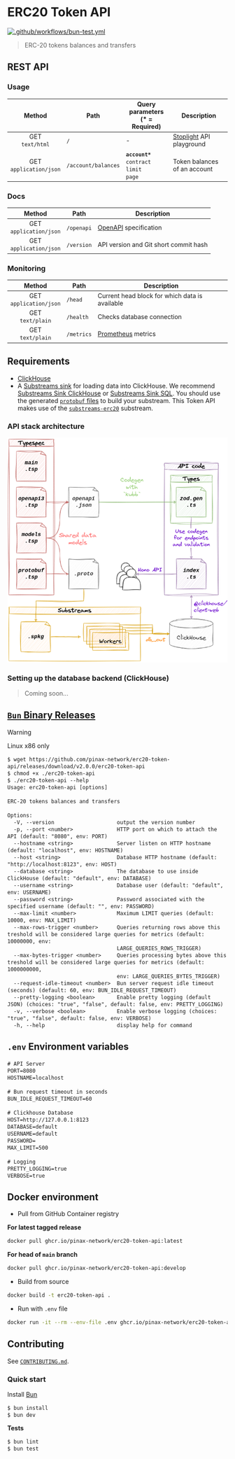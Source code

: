 # ERC20 Token API

[![.github/workflows/bun-test.yml](https://github.com/pinax-network/erc20-token-api/actions/workflows/bun-test.yml/badge.svg)](https://github.com/pinax-network/erc20-token-api/actions/workflows/bun-test.yml)

> ERC-20 tokens balances and transfers

## REST API

### Usage

| Method | Path | Query parameters<br>(* = **Required**) | Description |
| :---: | --- | --- | --- |
| GET <br>`text/html` | `/` | - | [Stoplight](https://stoplight.io/) API playground |
| GET <br>`application/json` | `/account/balances` | **`account*`**<br>`contract`<br>`limit`<br>`page` | Token balances of an account |

### Docs

|           Method           | Path       | Description                                        |
| :------------------------: | ---------- | -------------------------------------------------- |
| GET <br>`application/json` | `/openapi` | [OpenAPI](https://www.openapis.org/) specification |
| GET <br>`application/json` | `/version` | API version and Git short commit hash              |

### Monitoring

|        Method        | Path       | Description                                  |
| :------------------: | ---------- | -------------------------------------------- |
| GET <br>`application/json` | `/head`  | Current head block for which data is available |
| GET <br>`text/plain` | `/health`  | Checks database connection                   |
| GET <br>`text/plain` | `/metrics` | [Prometheus](https://prometheus.io/) metrics |

## Requirements

- [ClickHouse](clickhouse.com/)
- A [Substreams sink](https://substreams.streamingfast.io/reference-and-specs/glossary#sink) for loading data into ClickHouse. We recommend [Substreams Sink ClickHouse](https://github.com/pinax-network/substreams-sink-clickhouse/) or [Substreams Sink SQL](https://github.com/pinax-network/substreams-sink-sql). You should use the generated [`protobuf` files](tsp-output/@typespec/protobuf) to build your substream. This Token API makes use of the [`substreams-erc20`](https://github.com/pinax-network/substreams-erc20) substream.

### API stack architecture

![Token API architecture diagram](token_api_architecture_diagram.png)

### Setting up the database backend (ClickHouse)

> Coming soon...

## [`Bun` Binary Releases](https://github.com/pinax-network/erc20-token-api/releases)

> [!WARNING]
> Linux x86 only

```console
$ wget https://github.com/pinax-network/erc20-token-api/releases/download/v2.0.0/erc20-token-api
$ chmod +x ./erc20-token-api
$ ./erc20-token-api --help
Usage: erc20-token-api [options]

ERC-20 tokens balances and transfers

Options:
  -V, --version                    output the version number
  -p, --port <number>              HTTP port on which to attach the API (default: "8080", env: PORT)
  --hostname <string>              Server listen on HTTP hostname (default: "localhost", env: HOSTNAME)
  --host <string>                  Database HTTP hostname (default: "http://localhost:8123", env: HOST)
  --database <string>              The database to use inside ClickHouse (default: "default", env: DATABASE)
  --username <string>              Database user (default: "default", env: USERNAME)
  --password <string>              Password associated with the specified username (default: "", env: PASSWORD)
  --max-limit <number>             Maximum LIMIT queries (default: 10000, env: MAX_LIMIT)
  --max-rows-trigger <number>      Queries returning rows above this treshold will be considered large queries for metrics (default: 10000000, env:
                                   LARGE_QUERIES_ROWS_TRIGGER)
  --max-bytes-trigger <number>     Queries processing bytes above this treshold will be considered large queries for metrics (default: 1000000000,
                                   env: LARGE_QUERIES_BYTES_TRIGGER)
  --request-idle-timeout <number>  Bun server request idle timeout (seconds) (default: 60, env: BUN_IDLE_REQUEST_TIMEOUT)
  --pretty-logging <boolean>       Enable pretty logging (default JSON) (choices: "true", "false", default: false, env: PRETTY_LOGGING)
  -v, --verbose <boolean>          Enable verbose logging (choices: "true", "false", default: false, env: VERBOSE)
  -h, --help                       display help for command
```

## `.env` Environment variables

```env
# API Server
PORT=8080
HOSTNAME=localhost

# Bun request timeout in seconds
BUN_IDLE_REQUEST_TIMEOUT=60

# Clickhouse Database
HOST=http://127.0.0.1:8123
DATABASE=default
USERNAME=default
PASSWORD=
MAX_LIMIT=500

# Logging
PRETTY_LOGGING=true
VERBOSE=true
```

## Docker environment

-   Pull from GitHub Container registry

**For latest tagged release**

```bash
docker pull ghcr.io/pinax-network/erc20-token-api:latest
```

**For head of `main` branch**

```bash
docker pull ghcr.io/pinax-network/erc20-token-api:develop
```

-   Build from source

```bash
docker build -t erc20-token-api .
```

-   Run with `.env` file

```bash
docker run -it --rm --env-file .env ghcr.io/pinax-network/erc20-token-api
```

## Contributing

See [`CONTRIBUTING.md`](CONTRIBUTING.md).

### Quick start

Install [Bun](https://bun.sh/)

```console
$ bun install
$ bun dev
```

**Tests**

```console
$ bun lint
$ bun test
```
